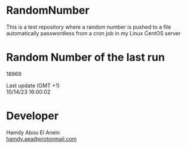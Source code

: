 # RandomNumber    
This is a test repository where a random number is pushed to a file automatically passwordless from a cron job in my Linux CentOS server    
# Random Number of the last run   
18969
      
Last update (GMT +1)    
10/14/23 16:00:02
# Developer    
Hamdy Abou El Anein   
hamdy.aea@protonmail.com
